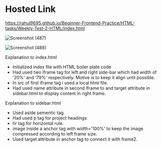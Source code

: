 # Hosted Link
https://rahul9695.github.io/Beginner-Frontend-Practice/HTML-tasks/Weekly-Test-2-HTML/index.html

![Screenshot (487)](https://github.com/rahul9695/Geekster-tasks/assets/120627949/5906ddad-4b55-4402-8126-d39b0db2d766)

![Screenshot (488)](https://github.com/rahul9695/Geekster-tasks/assets/120627949/ee581f5e-34fc-4963-bada-b0504ee94f16)

Explanation to index.html
* Initialized index file with HTML boiler plate code
* Had used two iframe tag for left and right side-bar which had width of '20%' and '79%' respectively. Motive is to keep it align until possible.
* In src of first iframe tag i used a local html file.
* Had used name attribute in second iframe to and target attribute in sidebar.html to display content in right frame.
 
Explanation to sidebar.html
* Used aside sementic tag.
* Had used p tag for project headings
* hr tag for horizontal rule.
* image inside a anchor tag with width='100%' to keep the image compressed according to left frame size.
* Used target attribute in anchor tag to connect it with frame2.
